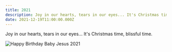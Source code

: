 ```yaml
---
title: 2021
description: Joy in our hearts, tears in our eyes... It's Christmas time blissful time.  
date: 2021-12-19T11:00:00.000Z
---
```


Joy in our hearts, tears in our eyes... It's Christmas time, blissful time.

![Happy Birthday Baby Jesus 2021](2021.jpg)
